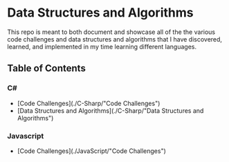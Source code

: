 # Data Structures and Algorithms

This repo is meant to both document and showcase all of the the various code challenges and data structures and algorithms that I have discovered, learned, and implemented in my time learning different languages.

## Table of Contents

 ### C#
- [Code Challenges](./C-Sharp/"Code Challenges")
- [Data Structures and Algorithms](./C-Sharp/"Data Structures and Algorithms")

### Javascript
 - [Code Challenges](./JavaScript/"Code Challenges")